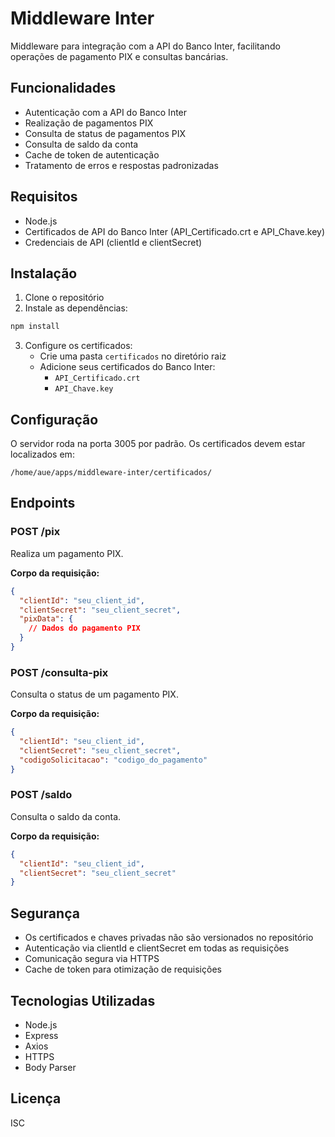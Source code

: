 # Middleware Inter

Middleware para integração com a API do Banco Inter, facilitando operações de pagamento PIX e consultas bancárias.

## Funcionalidades

- Autenticação com a API do Banco Inter
- Realização de pagamentos PIX
- Consulta de status de pagamentos PIX
- Consulta de saldo da conta
- Cache de token de autenticação
- Tratamento de erros e respostas padronizadas

## Requisitos

- Node.js
- Certificados de API do Banco Inter (API_Certificado.crt e API_Chave.key)
- Credenciais de API (clientId e clientSecret)

## Instalação

1. Clone o repositório
2. Instale as dependências:
```bash
npm install
```
3. Configure os certificados:
   - Crie uma pasta `certificados` no diretório raiz
   - Adicione seus certificados do Banco Inter:
     - `API_Certificado.crt`
     - `API_Chave.key`

## Configuração

O servidor roda na porta 3005 por padrão. Os certificados devem estar localizados em:
```
/home/aue/apps/middleware-inter/certificados/
```

## Endpoints

### POST /pix
Realiza um pagamento PIX.

**Corpo da requisição:**
```json
{
  "clientId": "seu_client_id",
  "clientSecret": "seu_client_secret",
  "pixData": {
    // Dados do pagamento PIX
  }
}
```

### POST /consulta-pix
Consulta o status de um pagamento PIX.

**Corpo da requisição:**
```json
{
  "clientId": "seu_client_id",
  "clientSecret": "seu_client_secret",
  "codigoSolicitacao": "codigo_do_pagamento"
}
```

### POST /saldo
Consulta o saldo da conta.

**Corpo da requisição:**
```json
{
  "clientId": "seu_client_id",
  "clientSecret": "seu_client_secret"
}
```

## Segurança

- Os certificados e chaves privadas não são versionados no repositório
- Autenticação via clientId e clientSecret em todas as requisições
- Comunicação segura via HTTPS
- Cache de token para otimização de requisições

## Tecnologias Utilizadas

- Node.js
- Express
- Axios
- HTTPS
- Body Parser

## Licença

ISC